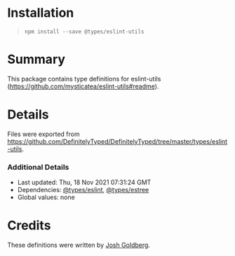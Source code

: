 # Installation
> `npm install --save @types/eslint-utils`

# Summary
This package contains type definitions for eslint-utils (https://github.com/mysticatea/eslint-utils#readme).

# Details
Files were exported from https://github.com/DefinitelyTyped/DefinitelyTyped/tree/master/types/eslint-utils.

### Additional Details
 * Last updated: Thu, 18 Nov 2021 07:31:24 GMT
 * Dependencies: [@types/eslint](https://npmjs.com/package/@types/eslint), [@types/estree](https://npmjs.com/package/@types/estree)
 * Global values: none

# Credits
These definitions were written by [Josh Goldberg](https://github.com/JoshuaKGoldberg).
